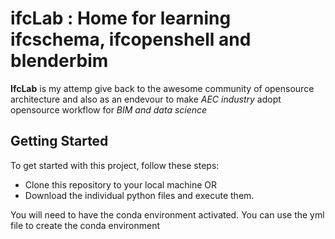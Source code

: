 # ifcLab : Home for learning ifcschema, ifcopenshell and blenderbim

**IfcLab** is my attemp give back to the awesome community of opensource architecture and also as an endevour to make *AEC industry* adopt opensource workflow for *BIM and data science*

## Getting Started

To get started with this project, follow these steps:
- Clone this repository to your local machine OR
- Download the individual python files and execute them. 

You will need to have the conda environment activated. You can use the yml file to create the conda environment 

